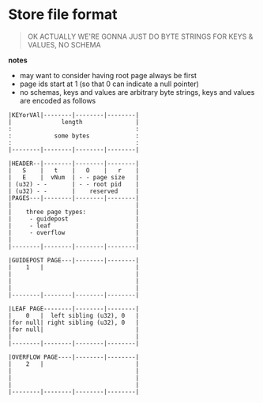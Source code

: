 # Store file format

> OK ACTUALLY WE'RE GONNA JUST DO BYTE STRINGS FOR KEYS & VALUES, NO SCHEMA

**notes**
- may want to consider having root page always be first
- page ids start at 1 (so that 0 can indicate a null pointer)
- no schemas, keys and values are arbitrary byte strings, keys and values are
encoded as follows

```
|KEYorVAl|--------|--------|--------|
|              length               |
:                                   :
:            some bytes             :
:                                   :
|--------|--------|--------|--------|
```

```
|HEADER--|--------|--------|--------|
|   S    |   t    |   O    |   r    |
|   E    |  vNum  | - - page size   |
| (u32) - -       | - - root pid    |
| (u32) - -       |    reserved     |
|PAGES---|--------|--------|--------|
|                                   |
|    three page types:              |
|     - guidepost                   |
|     - leaf                        |
|     - overflow                    |
|                                   |
|--------|--------|--------|--------|
```

```
|GUIDEPOST PAGE---|--------|--------|
|    1   |                          |
|                                   |
|                                   |
|                                   |
|--------|--------|--------|--------|
```

```
|LEAF PAGE--------|--------|--------|
|    0   |  left sibling (u32), 0   |
|for null| right sibling (u32), 0   |
|for null|                          |
|                                   |
|--------|--------|--------|--------|
```

```
|OVERFLOW PAGE----|--------|--------|
|    2   |                          |
|                                   |
|                                   |
|                                   |
|--------|--------|--------|--------|
```


